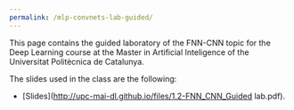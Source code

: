 ```yaml
---
permalink: /mlp-convnets-lab-guided/
---
```


This page contains the guided laboratory of the FNN-CNN topic for the Deep Learning course at the Master in Artificial Inteligence of the Universitat Politècnica de Catalunya.

The slides used in the class are the following:

*  [Slides](http://upc-mai-dl.github.io/files/1.2-FNN_CNN_Guided lab.pdf).
